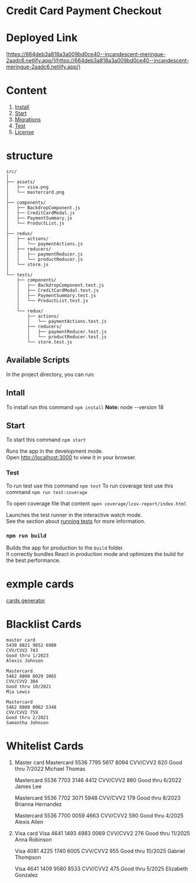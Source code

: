 # Credit Card Payment Checkout

# Deployed Link
[https://664deb3a818a3a009bd0ce40--incandescent-meringue-2aadc6.netlify.app/](https://664deb3a818a3a009bd0ce40--incandescent-meringue-2aadc6.netlify.app/)
    

# Content
1. [Install](#install)
2. [Start](#start)
3. [Migrations](#migrations)
3. [Test](#test)
4. [License](#license)



# structure
```
src/
│
├── assets/
│   ├── visa.png
│   └── mastercard.png
│
├── components/
│   ├── BackdropComponent.js
│   ├── CreditCardModal.js
│   ├── PaymentSummary.js
│   └── ProductList.js
│
├── redux/
│   ├── actions/
│   │   └── paymentActions.js
│   ├── reducers/
│   │   ├── paymentReducer.js
│   │   └── productReducer.js
│   └── store.js
│
└── tests/
    ├── components/
    │   ├── BackdropComponent.test.js
    │   ├── CreditCardModal.test.js
    │   ├── PaymentSummary.test.js
    │   └── ProductList.test.js
    │
    └── redux/
        ├── actions/
        │   └── paymentActions.test.js
        ├── reducers/
        │   ├── paymentReducer.test.js
        │   └── productReducer.test.js
        └── store.test.js
```

## Available Scripts

In the project directory, you can run:

## Intall 

To install run this command ```npm install```
**Note:**  node --version 18 


## Start 
To start this command ```npm start```

Runs the app in the development mode.\
Open [http://localhost:3000](http://localhost:3000) to view it in your browser.

### Test
To run test use this command `npm test`
To run coverage test use this command `npm run test:coverage`

To open coverage file that content `open coverage/lcov-report/index.html`



Launches the test runner in the interactive watch mode.\
See the section about [running tests](https://facebook.github.io/create-react-app/docs/running-tests) for more information.

### `npm run build`

Builds the app for production to the `build` folder.\
It correctly bundles React in production mode and optimizes the build for the best performance.



# exmple cards 
[cards generator](https://dnschecker.org/credit-card-generator.php) 


# Blacklist Cards

    master card
    5430 8821 9852 6980
    CVV/CVV2 743 
    Good thru 1/2023
    Alexis Johnson

    Mastercard  
    5462 8800 0029 2065
    CVV/CVV2 304 
    Good thru 10/2021
    Mia Lewis

    Mastercard  
    5462 8800 0062 5348
    CVV/CVV2 759 
    Good thru 2/2021
    Samantha Johnson


# Whitelist Cards
1. Master card
    Mastercard 
    5536 7795 5617 8094
    CVV/CVV2 620 
    Good thru 7/2022
    Michael Thomas


    Mastercard 
    5536 7703 3146 4412
    CVV/CVV2 880 
    Good thru 6/2022
    James Lee

    Mastercard 
    5536 7702 3071 5948
    CVV/CVV2 179 
    Good thru 8/2023
    Brianna Hernandez

    Mastercard 
    5536 7700 0059 4663
    CVV/CVV2 590 
    Good thru 4/2025
    Alexis Allen

2. Visa card
    Visa 
    4641 1493 4983 0069
    CVV/CVV2 276 
    Good thru 11/2025
    Anna Robinson

    Visa 
    4081 4225 1740 6005
    CVV/CVV2 955 
    Good thru 10/2025
    Gabriel Thompson

    Visa 
    4641 1409 9580 8533
    CVV/CVV2 475 
    Good thru 5/2025
    Elizabeth Gonzalez

